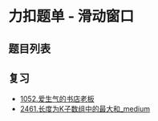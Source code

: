# 力扣题单 - 滑动窗口

## 题目列表

## 复习
* [1052.爱生气的书店老板](1052.爱生气的书店老板_medium/readme.md)
* [2461.长度为K子数组中的最大和_medium](2461.长度为K子数组中的最大和_medium/readme.md)
